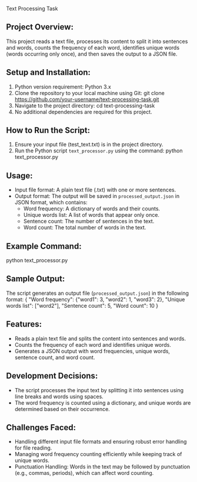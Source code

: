Text Processing Task

Project Overview:
-----------------
This project reads a text file, processes its content to split it into sentences and words, 
counts the frequency of each word, identifies unique words (words occurring only once), 
and then saves the output to a JSON file.

Setup and Installation:
------------------------
1. Python version requirement: Python 3.x
2. Clone the repository to your local machine using Git:
   git clone https://github.com/your-username/text-processing-task.git
3. Navigate to the project directory:
   cd text-processing-task
4. No additional dependencies are required for this project.

How to Run the Script:
----------------------
1. Ensure your input file (test_text.txt) is in the project directory.
2. Run the Python script `text_processor.py` using the command:
   python text_processor.py

Usage:
------
- Input file format: A plain text file (.txt) with one or more sentences.
- Output format: The output will be saved in `processed_output.json` in JSON format, 
  which contains:
    - Word frequency: A dictionary of words and their counts.
    - Unique words list: A list of words that appear only once.
    - Sentence count: The number of sentences in the text.
    - Word count: The total number of words in the text.

Example Command:
----------------
python text_processor.py

Sample Output:
--------------
The script generates an output file (`processed_output.json`) in the following format:
{
    "Word frequency": {"word1": 3, "word2": 1, "word3": 2},
    "Unique words list": ["word2"],
    "Sentence count": 5,
    "Word count": 10
}

Features:
---------
- Reads a plain text file and splits the content into sentences and words.
- Counts the frequency of each word and identifies unique words.
- Generates a JSON output with word frequencies, unique words, sentence count, and word count.

Development Decisions:
----------------------
- The script processes the input text by splitting it into sentences using line breaks and words using spaces.
- The word frequency is counted using a dictionary, and unique words are determined based on their occurrence.

Challenges Faced:
-----------------
- Handling different input file formats and ensuring robust error handling for file reading.
- Managing word frequency counting efficiently while keeping track of unique words.
- Punctuation Handling: Words in the text may be followed by punctuation (e.g., commas, periods), which can affect word counting.
